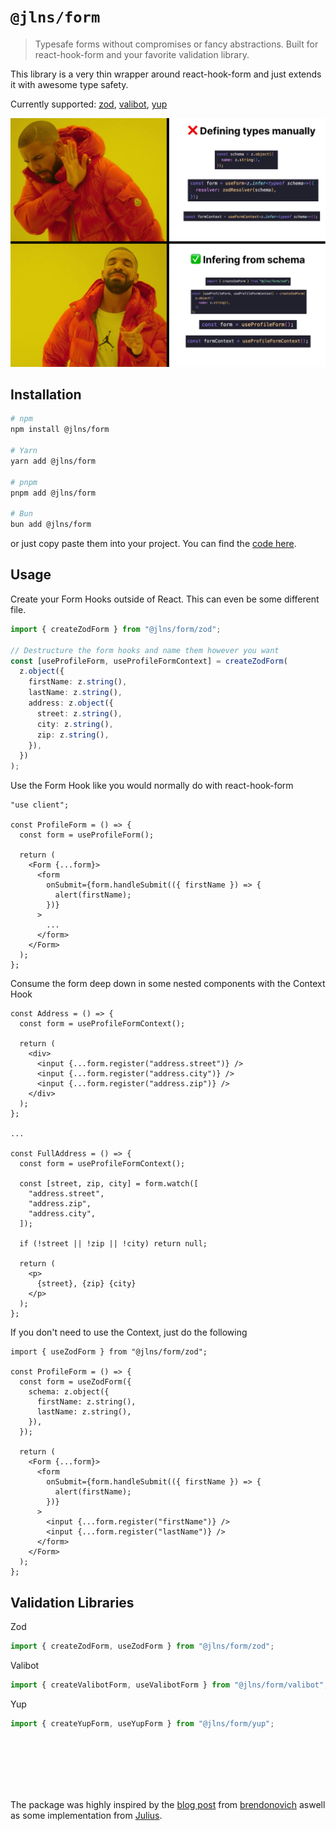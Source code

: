 # `@jlns/form`

> Typesafe forms without compromises or fancy abstractions. Built for react-hook-form and your favorite validation library.

This library is a very thin wrapper around react-hook-form and just extends it with awesome type safety.

Currently supported: [zod](https://github.com/colinhacks/zod), [valibot](https://github.com/fabian-hiller/valibot), [yup](https://github.com/jquense/yup)

<img src="https://github.com/jln13x/form/blob/main/assets/jlns-form.png" />

## Installation

```bash
# npm
npm install @jlns/form

# Yarn
yarn add @jlns/form

# pnpm
pnpm add @jlns/form

# Bun
bun add @jlns/form
```

or just copy paste them into your project. You can find the [code here](https://github.com/jln13x/form/tree/main/src).

## Usage

Create your Form Hooks outside of React. This can even be some different file.

```ts
import { createZodForm } from "@jlns/form/zod";

// Destructure the form hooks and name them however you want
const [useProfileForm, useProfileFormContext] = createZodForm(
  z.object({
    firstName: z.string(),
    lastName: z.string(),
    address: z.object({
      street: z.string(),
      city: z.string(),
      zip: z.string(),
    }),
  })
);
```

Use the Form Hook like you would normally do with react-hook-form

```tsx
"use client";

const ProfileForm = () => {
  const form = useProfileForm();

  return (
    <Form {...form}>
      <form
        onSubmit={form.handleSubmit(({ firstName }) => {
          alert(firstName);
        })}
      >
        ...
      </form>
    </Form>
  );
};
```

Consume the form deep down in some nested components with the Context Hook

```tsx
const Address = () => {
  const form = useProfileFormContext();

  return (
    <div>
      <input {...form.register("address.street")} />
      <input {...form.register("address.city")} />
      <input {...form.register("address.zip")} />
    </div>
  );
};

...

const FullAddress = () => {
  const form = useProfileFormContext();

  const [street, zip, city] = form.watch([
    "address.street",
    "address.zip",
    "address.city",
  ]);

  if (!street || !zip || !city) return null;

  return (
    <p>
      {street}, {zip} {city}
    </p>
  );
};
```

If you don't need to use the Context, just do the following

```tsx
import { useZodForm } from "@jlns/form/zod";

const ProfileForm = () => {
  const form = useZodForm({
    schema: z.object({
      firstName: z.string(),
      lastName: z.string(),
    }),
  });

  return (
    <Form {...form}>
      <form
        onSubmit={form.handleSubmit(({ firstName }) => {
          alert(firstName);
        })}
      >
        <input {...form.register("firstName")} />
        <input {...form.register("lastName")} />
      </form>
    </Form>
  );
};
```

## Validation Libraries

Zod

```ts
import { createZodForm, useZodForm } from "@jlns/form/zod";
```

Valibot

```ts
import { createValibotForm, useValibotForm } from "@jlns/form/valibot";
```

Yup

```ts
import { createYupForm, useYupForm } from "@jlns/form/yup";
```

<br />
<br />
<br />
<br />
<br />

The package was highly inspired by the [blog post](https://www.brendonovich.dev/blog/the-ultimate-form-abstraction) from [brendonovich](https://x.com/brendonovichdev) aswell as some implementation from [Julius](https://x.com/jullerino).
